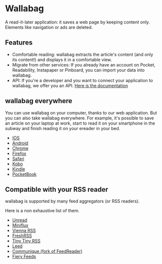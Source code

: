 # Wallabag

A read-it-later application: it saves a web page by keeping content only. Elements like navigation or ads are deleted.

## Features

- Comfortable reading: wallabag extracts the article's content (and only its content!) and displays it in a comfortable view.
- Migrate from other services: If you already have an account on Pocket, Readability, Instapaper or Pinboard, you can import your data into wallabag.
- API: If you're a developer and you want to connect your application to wallabag, we offer you an API. [Here is the documentation](https://doc.wallabag.org/en/developer/api/readme.html)

## wallabag everywhere

You can use wallabag on your computer, thanks to our web application. But you can also take wallabag everywhere. For example, it's possible to save an article on your laptop at work, start to read it on your smartphone in the subway and finish reading it on your ereader in your bed.

- [IOS](https://apps.apple.com/us/app/wallabag-2-officiel/id1170800946?l=fr-FR&itscg=30200&itsct=apps_box_link&mttnsubad=1170800946)
- [Android](https://play.google.com/store/apps/details?id=fr.gaulupeau.apps.InThePoche)
- [Chrome](https://chrome.google.com/webstore/detail/wallabagger/gbmgphmejlcoihgedabhgjdkcahacjlj)
- [Firefox](https://addons.mozilla.org/firefox/addon/wallabagger/)
- [Safari](https://apps.apple.com/de/app/wallabag-quicksave/id1621482657)
- [Kobo](https://gitlab.com/anarcat/wallabako)
- [Kindle](https://github.com/cekage/wallindle)
- [PocketBook](http://plop-reader.pascal-martin.fr/)

## Compatible with your RSS reader

wallabag is supported by many feed aggregators (or RSS readers).

Here is a non exhaustive list of them.

- [Unread](https://www.goldenhillsoftware.com/unread/)
- [Miniflux](https://miniflux.net/)
- [Vienna RSS](https://www.vienna-rss.com/)
- [FreshRSS](https://www.freshrss.org/)
- [Tiny Tiny RSS](https://tt-rss.org/)
- [Leed](https://github.com/LeedRSS/Leed)
- [Communique (fork of FeedReader)](https://github.com/Suzie97/Communique)
- [Fiery Feeds](https://itunes.apple.com/us/app/fiery-feeds/id1158763303)
